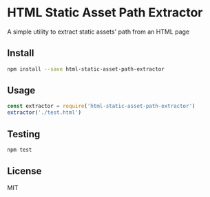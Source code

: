# HTML Static Asset Path Extractor

A simple utility to extract static assets' path from an HTML page

## Install

```bash
npm install --save html-static-asset-path-extractor
```

## Usage

```javascript
const extractor = require('html-static-asset-path-extractor')
extractor('./test.html')
```

## Testing

```bash
npm test
```

## License

MIT
